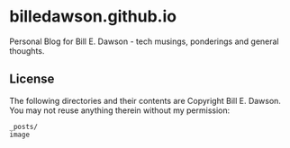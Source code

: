 # billedawson.github.io
Personal Blog for Bill E. Dawson - tech musings, ponderings and general thoughts.

## License

The following directories and their contents are Copyright Bill E. Dawson. You may not reuse anything therein without my permission:

```
_posts/
image
```
